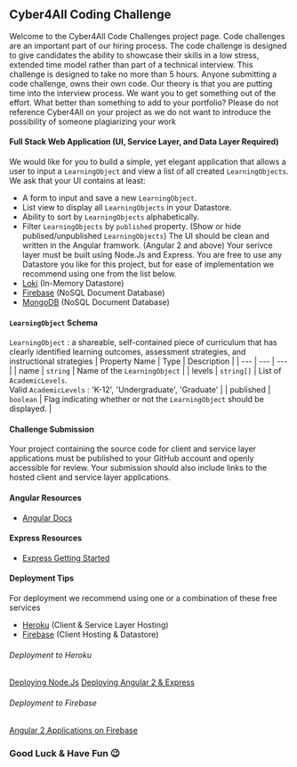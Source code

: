 ## Cyber4All Coding Challenge
Welcome to the Cyber4All Code Challenges project page. Code challenges are an important part of our hiring process.
The code challenge is designed to give candidates the ability to showcase their skills in a low stress, extended time model rather than part of a technical interview. This challenge is designed to take no more than 5 hours.
Anyone submitting a code challenge, owns their own code. Our theory is that you are putting time into the interview process. We want you to get something out of the effort. What better than something to add to your portfolio?
Please do not reference Cyber4All on your project as we do not want to introduce the possibility of someone plagiarizing your work
#### Full Stack Web Application (UI, Service Layer, and Data Layer Required)
We would like for you to build a simple, yet elegant application that allows a user to input a `LearningObject` and view a list of all created `LearningObjects`. We ask that your UI contains at least:
* A form to input and save a new `LearningObject`.
* List view to display all `LearningObjects` in your Datastore.
* Ability to sort by `LearningObjects` alphabetically.
* Filter `LearningObjects` by `published` property. (Show or hide publised/unpublished `LearningObjects`)
The UI should be clean and written in the Angular framwork. (Angular 2 and above)
Your serivce layer must be built using Node.Js and Express.
You are free to use any Datastore you like for this project, but for ease of implementation we recommend using one from the list below.
* [Loki](https://github.com/techfort/LokiJS/)  (In-Memory Datastore)
* [Firebase](https://github.com/firebase/firebase-js-sdk) (NoSQL Document Database)
* [MongoDB](https://www.mongodb.com/) (NoSQL Document Database)
#### `LearningObject` Schema
`LearningObject` : a shareable, self-contained piece of curriculum that has clearly identified learning outcomes, assessment strategies, and instructional strategies
| Property Name | Type | Description |
| --- | --- | --- |
| name | `string` | Name of the `LearningObject` |
| levels | `string[]` | List of `AcademicLevels`. <br/> Valid `AcademicLevels` : 'K-12', 'Undergraduate', 'Graduate'  |
| published | `boolean` | Flag indicating whether or not the `LearningObject` should be displayed. |
#### Challenge Submission
Your project containing the source code for client and service layer applications must be published to your GitHub account and openly accessible for review. Your submission should also include links to the hosted client and service layer applications.
#### Angular Resources
 * [Angular Docs](https://angular.io/docs)
#### Express Resources
* [Express Getting Started](https://expressjs.com/en/starter/installing.html)
#### Deployment Tips
For deployment we recommend using one or a combination of these free services
* [Heroku](https://www.heroku.com/) (Client & Service Layer Hosting)
* [Firebase](https://firebase.google.com/) (Client Hosting & Datastore)
###### Deployment to Heroku
[Deploying Node.Js](https://devcenter.heroku.com/articles/getting-started-with-nodejs#set-up)
[Deploying Angular 2 & Express](https://medium.com/@hellotunmbi/how-to-deploy-angular-application-to-heroku-1d56e09c5147)
###### Deployment to Firebase
[Angular 2 Applications on Firebase](https://codingthesmartway.com/hosting-angular-2-applications-on-firebase/)
### Good Luck & Have Fun :wink: 

